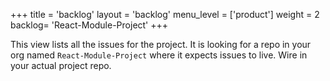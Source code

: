 +++
title = 'backlog'
layout = 'backlog'
menu_level = ['product']
weight = 2
backlog= 'React-Module-Project'
+++

This view lists all the issues for the project. It is looking for a repo in your org named `React-Module-Project` where it expects issues to live. Wire in your actual project repo.